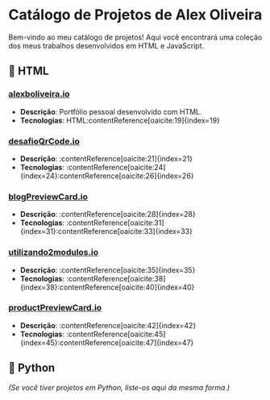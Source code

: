 # Catálogo de Projetos de Alex Oliveira

Bem-vindo ao meu catálogo de projetos! Aqui você encontrará uma coleção dos meus trabalhos desenvolvidos em HTML e JavaScript.

## 🔧 HTML

### [alexboliveira.io](https://github.com/alexboliveira/alexboliveira.io)
- **Descrição**: Portfólio pessoal desenvolvido com HTML.
- **Tecnologias**: HTML:contentReference[oaicite:19]{index=19}

### [desafioQrCode.io](https://github.com/alexboliveira/desafioQrCode.io)
- **Descrição**: :contentReference[oaicite:21]{index=21}
- **Tecnologias**: :contentReference[oaicite:24]{index=24}:contentReference[oaicite:26]{index=26}

### [blogPreviewCard.io](https://github.com/alexboliveira/blogPreviewCard.io)
- **Descrição**: :contentReference[oaicite:28]{index=28}
- **Tecnologias**: :contentReference[oaicite:31]{index=31}:contentReference[oaicite:33]{index=33}

### [utilizando2modulos.io](https://github.com/alexboliveira/utilizando2modulos.io)
- **Descrição**: :contentReference[oaicite:35]{index=35}
- **Tecnologias**: :contentReference[oaicite:38]{index=38}:contentReference[oaicite:40]{index=40}

### [productPreviewCard.io](https://github.com/alexboliveira/productPreviewCard.io)
- **Descrição**: :contentReference[oaicite:42]{index=42}
- **Tecnologias**: :contentReference[oaicite:45]{index=45}:contentReference[oaicite:47]{index=47}

## 🐍 Python

*(Se você tiver projetos em Python, liste-os aqui da mesma forma.)*
